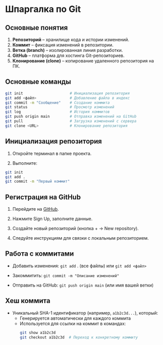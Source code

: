 # Шпаргалка по Git

## Основные понятия

1. **Репозиторий** – хранилище кода и истории изменений.
2. **Коммит** – фиксация изменений в репозитории.
3. **Ветка (branch)** – изолированная линия разработки.
4. **GitHub** – платформа для хостинга Git-репозиториев.
5. **Клонирование (clone)** – копирование удаленного репозитория на ПК.

## Основные команды

```bash
git init                     # Инициализация репозитория
git add <файл>               # Добавление файла в индекс
git commit -m "Сообщение"    # Создание коммита
git status                   # Просмотр изменений
git log                      # История коммитов
git push origin main         # Отправка изменений на GitHub
git pull                     # Загрузка изменений с сервера
git clone <URL>              # Клонирование репозитория
```

## Инициализация репозитория

1. Откройте терминал в папке проекта.

2. Выполните:

```bash
git init
git add .
git commit -m "Первый коммит"
```

## Регистрация на GitHub

1. Перейдите на [GitHub](github.com).

2. Нажмите Sign Up, заполните данные.

3. Создайте новый репозиторий (кнопка + → New repository).

4. Следуйте инструкциям для связки с локальным репозиторием.

## Работа с коммитами

* Добавить изменения: ```git add``` . (все файлы) или ```git add <файл>```

* Закоммитить: ```git commit -m "Описание изменений"```

* Отправить на GitHub: ```git push origin main``` (или имя вашей ветки)

## Хеш коммита

- Уникальный SHA-1 идентификатор (например, `a1b2c3d...`), который:
  - Генерируется автоматически для каждого коммита
  - Используется для ссылки на коммит в командах:
    ```bash
    git show a1b2c3d
    git checkout a1b2c3d  # Переход к конкретному коммиту
    ```